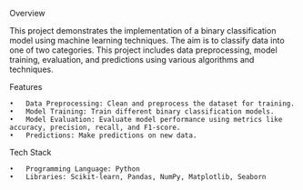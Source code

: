 Overview

This project demonstrates the implementation of a binary classification model using machine learning techniques. The aim is to classify data into one of two categories. This project includes data preprocessing, model training, evaluation, and predictions using various algorithms and techniques.

Features

	•	Data Preprocessing: Clean and preprocess the dataset for training.
	•	Model Training: Train different binary classification models.
	•	Model Evaluation: Evaluate model performance using metrics like accuracy, precision, recall, and F1-score.
	•	Predictions: Make predictions on new data.

Tech Stack

	•	Programming Language: Python
	•	Libraries: Scikit-learn, Pandas, NumPy, Matplotlib, Seaborn
